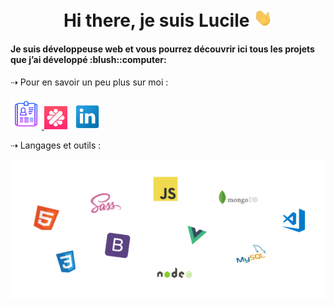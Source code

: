 <h1 align="center"> Hi there, je suis Lucile <img src="https://github.com/LucileGombert/LucileGombert/blob/main/images/wave.gif" width="30px"></h1>

<h4>Je suis développeuse web et vous pourrez découvrir ici tous les projets que j’ai développé :blush::computer:</h4>


 ⇢ Pour en savoir un peu plus sur moi :
<br>
<br>
<a href="https://drive.google.com/file/d/1b0CE_XjzKuudVlEP9Fa7VVxvOst4eTIT/view"><img height="50" src="https://github.com/LucileGombert/LucileGombert/blob/main/images/cv.png">
<a href="https://www.malt.fr/profile/lucilegombert"><img height="37" src="https://github.com/LucileGombert/LucileGombert/blob/main/images/logomalt.jpg"></a>&nbsp;&nbsp;
<a href="https://www.linkedin.com/in/lucile-gombert/"><img height="40" src="https://github.com/LucileGombert/LucileGombert/blob/main/images/linkedin.png"></a>




⇢ Langages et outils :
<br>
<br>![](https://github.com/LucileGombert/LucileGombert/blob/main/images/icons.png)
